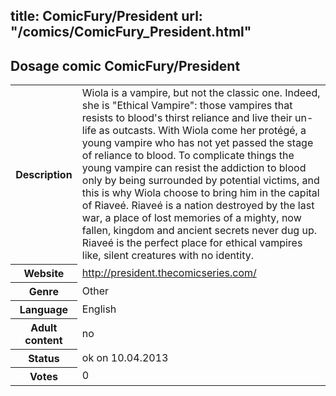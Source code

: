 title: ComicFury/President
url: "/comics/ComicFury_President.html"
---
Dosage comic ComicFury/President
-----------------------------------------

<table class="comicinfo">
<tr>
<th>Description</th><td>Wiola is a vampire, but not the classic one. Indeed, she is &quot;Ethical Vampire&quot;: those vampires that resists to blood's thirst reliance and live their un-life as outcasts. With Wiola come her protégé, a young vampire who has not yet passed the stage of reliance to blood. To complicate things the young vampire can resist the addiction to blood only by being surrounded by potential victims, and this is why Wiola choose to bring him in the capital of Riaveé. Riaveé is a nation destroyed by the last war, a place of lost memories of a mighty, now fallen, kingdom and ancient secrets never dug up. Riaveé is the perfect place for ethical vampires like, silent creatures with no identity.</td>
</tr>
<tr>
<th>Website</th><td><a href="http://president.thecomicseries.com/">http://president.thecomicseries.com/</a></td>
</tr>
<tr>
<th>Genre</th><td>Other</td>
</tr>
<tr>
<th>Language</th><td>English</td>
</tr>
<tr>
<th>Adult content</th><td>no</td>
</tr>
<tr>
<th>Status</th><td>ok on 10.04.2013</td>
</tr>
<tr>
<th>Votes</th><td>0</div></td>
</tr>
</table>
